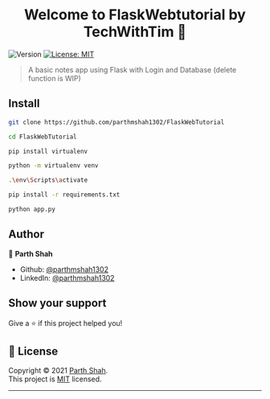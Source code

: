 <h1 align="center">Welcome to FlaskWebtutorial by TechWithTim 👋</h1>
<p>
  <img alt="Version" src="https://img.shields.io/badge/version-1.0.0-blue.svg?cacheSeconds=2592000" />
  <a href="https://github.com/kefranabg/readme-md-generator/blob/master/LICENSE" target="_blank">
    <img alt="License: MIT" src="https://img.shields.io/badge/License-MIT-yellow.svg" />
  </a>
</p>

> A basic notes app using Flask with Login and Database (delete function is WIP)

## Install
```sh
git clone https://github.com/parthmshah1302/FlaskWebTutorial
```
```sh
cd FlaskWebTutorial
```
```sh
pip install virtualenv
```
```sh
python -m virtualenv venv
```
```sh
.\env\Scripts\activate  
```
```sh
pip install -r requirements.txt
```
```sh
python app.py
```

## Author

👤 **Parth Shah**


* Github: [@parthmshah1302](https://github.com/parthmshah1302)
* LinkedIn: [@parthmshah1302](https://linkedin.com/in/parthmshah1302)

## Show your support

Give a ⭐️ if this project helped you!

## 📝 License

Copyright © 2021 [Parth Shah](https://github.com/parthmshah1302).<br />
This project is [MIT](https://github.com/kefranabg/readme-md-generator/blob/master/LICENSE) licensed.

***
